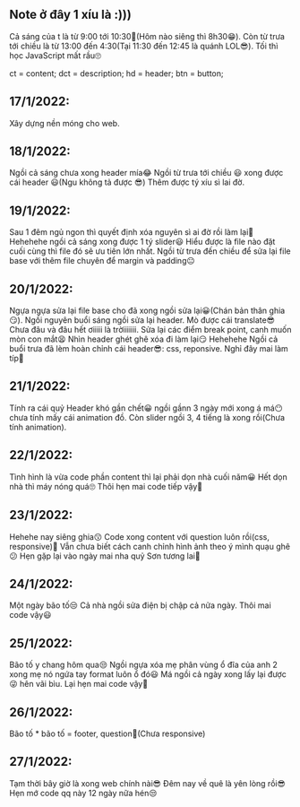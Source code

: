 ## Note ở đây 1 xíu là :)))
Cả sáng của t là từ 9:00 tới 10:30🤣(Hôm nào siêng thì 8h30😁).
Còn từ trưa tới chiều là từ 13:00 đến 4:30(Tại 11:30 đến 12:45 là quánh LOL😎).
Tối thì học JavaScript mất rầu🙄

ct  = content;
dct = description;
hd  = header;
btn = button;
#####

## 17/1/2022: 
Xây dựng nền móng cho web.

## 18/1/2022: 
Ngồi cả sáng chưa xong header mía😂
Ngồi từ trưa tới chiều 😃 xong được cái header 😃(Ngu không tả được 😎)
Thêm được tý xíu sì lai đờ.

## 19/1/2022:
Sau 1 đêm ngủ ngon thì quyết định xóa nguyên sì ai đờ rồi làm lại🤔
Hehehehe ngồi cả sáng xong được 1 tý slider😃
Hiểu được là file nào đặt cuối cùng thì file đó sẽ ưu tiên lớn nhất.
Ngồi từ trưa đến chiều để sửa lại file base với thêm file chuyên để margin và padding😐

## 20/1/2022:
Ngựa ngựa sửa lại file base cho đã xong ngồi sửa lại😀(Chán bản thân ghia😏).
Ngồi nguyên buổi sáng ngồi sửa lại header.
Mò được cái translate😎
Chưa đâu và đâu hết ơiiiii là trờiiiiiii.
Sửa lại các điểm break point, canh muốn mòn con mắt😫
Nhìn header ghét ghê xóa đi làm lại😏
Hehehehe Ngồi cả buổi trưa đã lèm hoàn chỉnh cái header😎: css, reponsive.
Nghỉ đây mai làm típ😤

## 21/1/2022:
Tính ra cái quỷ Header khó gần chết😀 ngồi gầnn 3 ngày mới xong á má😶 chưa tính mấy cái
animation đồ.
Còn slider ngồi 3, 4 tiếng là xong rồi(Chưa tính animation).

## 22/1/2022:
Tình hình là vừa code phần content thì lại phải dọn nhà cuối năm😀
Hết dọn nhà thì máy nóng quá🙄
Thôi hẹn mai code tiếp vậy🙂

## 23/1/2022:
Hehehe nay siêng ghia😗
Code xong content với question luôn rồi(css, responsive)🥱
Vẫn chưa biết cách canh chỉnh hình ảnh theo ý mình quạu ghê😕
Hẹn gặp lại vào ngày mai nha quỷ Sơn tương lai🤣

## 24/1/2022:
Một ngày bão tố😒
Cả nhà ngồi sửa điện bị chập cả nửa ngày.
Thôi mai code vậy😃

## 25/1/2022:
Bão tố y chang hôm qua😒
Ngồi ngựa xóa mẹ phân vùng ổ đĩa của anh 2 xong mẹ nó ngứa tay format luôn ổ đó😃
Má ngồi cả ngày xong lấy lại được😜 hên vãi bìu.
Lại hẹn mai code vậy🤷

## 26/1/2022:
Bão tố * bão tố = footer, question🤣(Chưa responsive)

## 27/1/2022:
Tạm thời bây giờ là xong web chính nài😎
Đêm nay về quê là yên lòng rồi😎
Hẹn mớ code qq này 12 ngày nữa hén😒
